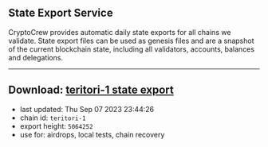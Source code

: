 ## State Export Service
CryptoCrew provides automatic daily state exports for all chains we validate. State export files can be used as genesis files and are a snapshot of the current blockchain state, including all validators, accounts, balances and delegations.

---
**Download: [teritori-1 state export](https://dl.ccvalidators.com/SERVICE/teritori/teritori-1_export_5064252.json)**
---

- last updated: Thu Sep 07 2023 23:44:26
- chain id: `teritori-1`
- export height: `5064252`
- use for: airdrops, local tests, chain recovery

